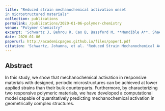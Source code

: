 ```yaml
---
title: "Reduced strain mechanochemical activation onset
in microstructured materials"
collection: publications
permalink: /publications/2020-01-06-polymer-chemistry
venue: "Polymer Chemistry"
excerpt: 'Schwartz J, Behrou R, Cao B, Bassford M, **Mendible A**, Shaeffer C, Boydston A, Boechler N. '
date: 2020-01-06
paperurl: http://academicpages.github.io/files/paper1.pdf
citation: 'Schwartz, Johanna, et al. "Reduced Strain Mechanochemical Activation Onset in Microstructured Materials." Polymer Chemistry (2020).'
---
```


## Abstract
In this study, we show that mechanochemical activation in responsive materials with designed, periodic microstructures can be achieved at lower applied strains than their bulk counterparts. Furthermore, by characterizing two responsive polymeric materials, we have developed a computational model capable of quantitatively predicting mechanochemical activation in geometrically complex structures.
